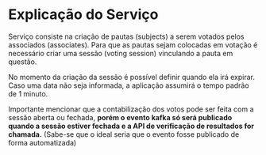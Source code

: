 # Explicação do Serviço

Serviço consiste na criação de pautas (subjects) a serem votados pelos associados (associates).
Para que as pautas sejam colocadas em votação é necessário criar uma sessão (voting session) vinculando a pauta em questão.

No momento da criação da sessão é possível definir quando ela irá expirar. Caso uma data não seja informada, a aplicação assumirá o tempo padrão de 1 minuto.

Importante mencionar que a contabilização dos votos pode ser feita com a sessão aberta ou fechada, **porém o evento kafka só será publicado quando a sessão estiver fechada e a API de verificação de resultados for chamada.** (Sabe-se que o ideal seria que o evento fosse publicado de forma automatizada) 

